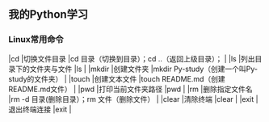 ## 我的Python学习 ##

### Linux常用命令 ##
|cd	|切换文件目录			|cd 目录（切换到目录）；cd ..（返回上级目录）；	|
|ls	|列出目录下的文件夹与文件	|ls						|
|mkdir	|创建文件夹			|mkdir Py-study（创建一个叫Py-study的文件夹）	|
|touch	|创建文本文件			|touch README.md（创建README.md文件）		|
|pwd	|打印当前文件夹路径		|pwd						|
|rm	|删除指定文件名			|rm -d 目录(删除目录）；rm 文件（删除文件）	|
|clear	|清除终端			|clear						|
|exit	|退出终端连接			|exit						|
